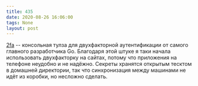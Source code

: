 ```yaml
---
title: 435
date: 2020-08-26 16:06:00
tags: None
layout: post
---
```


[2fa](https://github.com/rsc/2fa) -- консольная тулза для двухфакторной аутентификации от самого главного разработчика Go. Благодаря этой штуке я таки начала использовать двухфакторку на сайтах, потому что приложения на телефоне неудобно и не надёжно. Секреты хранятся открытым тесктом в домашней директории, так что синхронизация между машинами не идёт из коробки, но несложно сделать.
